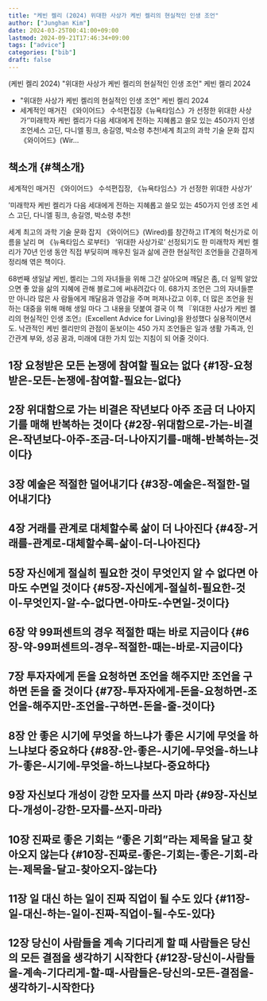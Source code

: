 ```yaml
---
title: "케빈 켈리 (2024) 위대한 사상가 케빈 켈리의 현실적인 인생 조언"
author: ["Junghan Kim"]
date: 2024-03-25T00:41:00+09:00
lastmod: 2024-09-21T17:46:34+09:00
tags: ["advice"]
categories: ["bib"]
draft: false
---
```


(케빈 켈리 2024) "위대한 사상가 케빈 켈리의 현실적인 인생 조언" 케빈 켈리 2024

-   "위대한 사상가 케빈 켈리의 현실적인 인생 조언" 케빈 켈리 2024
-   세계적인 매거진 《와이어드》 수석편집장《뉴욕타임스》가 선정한 위대한 사상가‘’미래학자 케빈 켈리가 다음 세대에게 전하는 지혜롭고 쓸모 있는 450가지 인생 조언세스 고딘, 다니엘 핑크, 송길영, 박소령 추천!세계 최고의 과학 기술 문화 잡지 《와이어드》(Wir...


## 책소개 {#책소개}

세계적인 매거진 《와이어드》 수석편집장, 《뉴욕타임스》가 선정한 위대한 사상가‘

’미래학자 케빈 켈리가 다음 세대에게 전하는 지혜롭고 쓸모 있는 450가지 인생 조언 세스 고딘, 다니엘 핑크, 송길영, 박소령 추천!

세계 최고의 과학 기술 문화 잡지 《와이어드》(Wired)를 창간하고 IT계의 혁신가로 이름을 날리 며 《뉴욕타임스 로부터》 ‘위대한 사상가로’ 선정되기도 한 미래학자 케빈 켈리가 70년 인생 동안 직접 부딪히며 깨우친 일과 삶에 관한 현실적인 조언들을 간결하게 정리해 엮은 책이다.

68번째 생일날 케빈, 켈리는 그의 자녀들을 위해 그간 살아오며 깨달은 좀, 더 일찍 알았으면 좋 았을 삶의 지혜에 관해 블로그에 써내려갔다 이. 68가지 조언은 그의 자녀들뿐만 아니라 많은 사 람들에게 깨달음과 영감을 주며 퍼져나갔고 이후, 더 많은 조언을 원하는 대중을 위해 매해 생일 마다 그 내용을 덧붙여 결국 이 책 『위대한 사상가 케빈 켈리의 현실적인 인생 조언』(Excellent Advice for Living)을 완성했다 실용적이면서도. 낙관적인 케빈 켈리만의 관점이 돋보이는 450 가지 조언들은 일과 생활 가족과, 인간관계 부와, 성공 꿈과, 미래에 대한 가치 있는 지침이 되 어줄 것이다.


## 1장 요청받은 모든 논쟁에 참여할 필요는 없다 {#1장-요청받은-모든-논쟁에-참여할-필요는-없다}


## 2장 위대함으로 가는 비결은 작년보다 아주 조금 더 나아지기를 매해 반복하는 것이다 {#2장-위대함으로-가는-비결은-작년보다-아주-조금-더-나아지기를-매해-반복하는-것이다}


## 3장 예술은 적절한 덜어내기다 {#3장-예술은-적절한-덜어내기다}


## 4장 거래를 관계로 대체할수록 삶이 더 나아진다 {#4장-거래를-관계로-대체할수록-삶이-더-나아진다}


## 5장 자신에게 절실히 필요한 것이 무엇인지 알 수 없다면 아마도 수면일 것이다 {#5장-자신에게-절실히-필요한-것이-무엇인지-알-수-없다면-아마도-수면일-것이다}


## 6장 약 99퍼센트의 경우 적절한 때는 바로 지금이다 {#6장-약-99퍼센트의-경우-적절한-때는-바로-지금이다}


## 7장 투자자에게 돈을 요청하면 조언을 해주지만 조언을 구하면 돈을 줄 것이다 {#7장-투자자에게-돈을-요청하면-조언을-해주지만-조언을-구하면-돈을-줄-것이다}


## 8장 안 좋은 시기에 무엇을 하느냐가 좋은 시기에 무엇을 하느냐보다 중요하다 {#8장-안-좋은-시기에-무엇을-하느냐가-좋은-시기에-무엇을-하느냐보다-중요하다}


## 9장 자신보다 개성이 강한 모자를 쓰지 마라 {#9장-자신보다-개성이-강한-모자를-쓰지-마라}


## 10장 진짜로 좋은 기회는 “좋은 기회”라는 제목을 달고 찾아오지 않는다 {#10장-진짜로-좋은-기회는-좋은-기회-라는-제목을-달고-찾아오지-않는다}


## 11장 일 대신 하는 일이 진짜 직업이 될 수도 있다 {#11장-일-대신-하는-일이-진짜-직업이-될-수도-있다}


## 12장 당신이 사람들을 계속 기다리게 할 때 사람들은 당신의 모든 결점을 생각하기 시작한다 {#12장-당신이-사람들을-계속-기다리게-할-때-사람들은-당신의-모든-결점을-생각하기-시작한다}
